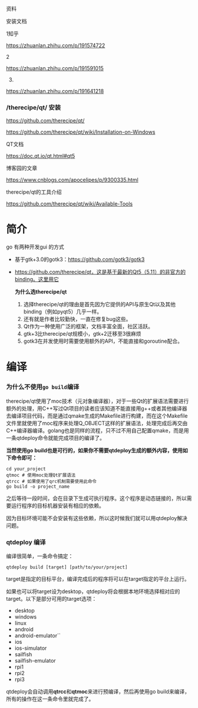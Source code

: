 资料

安装文档

1知乎

https://zhuanlan.zhihu.com/p/191574722

2

https://zhuanlan.zhihu.com/p/191591015

3.

https://zhuanlan.zhihu.com/p/191641218



### /therecipe/qt/ 安装

https://github.com/therecipe/qt/

https://github.com/therecipe/qt/wiki/Installation-on-Windows

QT文档

https://doc.qt.io/qt.html#qt5



博客园的文章

https://www.cnblogs.com/apocelipes/p/9300335.html



therecipe/qt的工具介绍

https://github.com/therecipe/qt/wiki/Available-Tools



# 简介

go 有两种开发gui 的方式

- 基于gtk+3.0的gotk3：https://github.com/gotk3/gotk3 

- https://github.com/therecipe/qt，这是基于最新的Qt5（5.11）的非官方的binding。这里用它

    
  
    **为什么选therecipe/qt**	     
    
    1. 选择therecipe/qt的理由是首先因为它提供的API与原生Qt以及其他binding（例如pyqt5）几乎一样。
    2. 还有就是作者比较勤快，一直在修复bug这些。
    3. Qt作为一种使用广泛的框架，文档丰富全面，社区活跃。
    4. gtk+3比therecipe/qt规模小，gtk+2迁移至3很麻烦
    5. gotk3在并发使用时需要使用额外的API，不能直接和goroutine配合。

# 编译

###  为什么不使用`go build`编译

therecipe/qt使用了moc技术（元对象编译器），对于一些Qt的扩展语法需要进行额外的处理，用C++写过Qt项目的读者应该知道不能直接用g++或者其他编译器去编译项目代码，而是通过qmake生成的Makefile进行构建，而在这个Makefile文件里就使用了moc程序来处理Q_OBJECT这样的扩展语法，处理完成后再交由C++编译器编译。golang也是同样的流程，只不过不用自己配置qmake，而是用一条qtdeploy命令就能完成项目的编译了。

**当然使用go build也是可行的，如果你不需要qtdeploy生成的额外内容，使用如下命令即可：**

```shell
cd your_project
qtmoc # 使用moc处理Qt扩展语法
qtrcc # 如果使用了qrc机制需要使用此命令
go build -o project_name
```

之后等待一段时间，会在目录下生成可执行程序。这个程序是动态链接的，所以需要运行程序的目标机器安装有相应的依赖。

因为目标环境可能不会安装有这些依赖，所以这时候我们就可以用qtdeploy解决问题。

### qtdeploy 编译

编译很简单，一条命令搞定：

```
qtdeploy build [target] [path/to/your/project]
```

target是指定的目标平台，编译完成后的程序将可以在target指定的平台上运行。

如果也可以将target设为desktop，qtdeploy将会根据本地环境选择相对应的target。以下是部分可用的target选项：

- desktop
- windows
- linux
- android
- android-emulator``
- ios
- ios-simulator
- sailfish
- sailfish-emulator
- rpi1
- rpi2
- rpi3

qtdeploy会自动调用**qtrcc**和**qtmoc**来进行预编译，然后再使用go build来编译，所有的操作在这一条命令里就完成了。